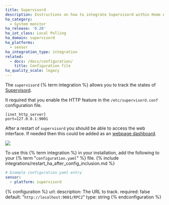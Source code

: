 ```yaml
---
title: Supervisord
description: Instructions on how to integrate Supervisord within Home Assistant.
ha_category:
  - System monitor
ha_release: '0.20'
ha_iot_class: Local Polling
ha_domain: supervisord
ha_platforms:
  - sensor
ha_integration_type: integration
related:
  - docs: /docs/configuration/
    title: Configuration file
ha_quality_scale: legacy
---
```


The `supervisord` {% term integration %} allows you to track the states of [Supervisord](http://supervisord.org/).

It required that you enable the HTTP feature in the `/etc/supervisord.conf` configuration file.

```text
[inet_http_server]
port=127.0.0.1:9001
```

After a restart of `supervisord` you should be able to access the web interface. If needed then this could be added as an [webpage dashboard](/dashboards/dashboards/#webpage-dashboard).

<p class='img'>
  <img src='/images/screenshots/supervisor.png' />
</p>

To use this {% term integration %} in your installation, add the following to your {% term "`configuration.yaml`" %} file.
{% include integrations/restart_ha_after_config_inclusion.md %}

```yaml
# Example configuration.yaml entry
sensor:
  - platform: supervisord
```

{% configuration %}
url:
  description: The URL to track.
  required: false
  default: "`http://localhost:9001/RPC2`"
  type: string
{% endconfiguration %}
